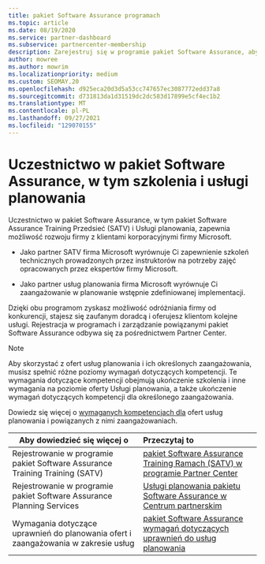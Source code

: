 ```yaml
---
title: pakiet Software Assurance programach
ms.topic: article
ms.date: 08/19/2020
ms.service: partner-dashboard
ms.subservice: partnercenter-membership
description: Zarejestruj się w programie pakiet Software Assurance, aby tworzyć firmy i uzyskać kompensatę dostarczania szkoleń i planowania klientom korporacyjnym.
author: mowree
ms.author: mowrim
ms.localizationpriority: medium
ms.custom: SEOMAY.20
ms.openlocfilehash: d925eca20d3d5a53cc747657ec3087772edd37a8
ms.sourcegitcommit: d731813da1d31519dc2dc583d17899e5cf4ec1b2
ms.translationtype: MT
ms.contentlocale: pl-PL
ms.lasthandoff: 09/27/2021
ms.locfileid: "129070155"
---
```

# <a name="participate-in-software-assurance-programs-including-training-vouchers-and-planning-services"></a>Uczestnictwo w pakiet Software Assurance, w tym szkolenia i usługi planowania

Uczestnictwo w pakiet Software Assurance, w tym pakiet Software Assurance Training Przedsieć (SATV) i Usługi planowania, zapewnia możliwość rozwoju firmy z klientami korporacyjnymi firmy Microsoft. 

- Jako partner SATV firma Microsoft wyrównuje Ci zapewnienie szkoleń technicznych prowadzonych przez instruktorów na potrzeby zajęć opracowanych przez ekspertów firmy Microsoft. 

- Jako partner usług planowania firma Microsoft wyrównuje Ci zaangażowanie w planowanie wstępnie zdefiniowanej implementacji. 

Dzięki obu programom zyskasz możliwość odróżniania firmy od konkurencji, stajesz się zaufanym doradcą i oferujesz klientom kolejne usługi. Rejestracja w programach i zarządzanie powiązanymi pakiet Software Assurance odbywa się za pośrednictwem Partner Center.

> [!NOTE]
> Aby skorzystać z ofert usług planowania i ich określonych zaangażowania, musisz spełnić różne poziomy wymagań dotyczących kompetencji. Te wymagania dotyczące kompetencji obejmują ukończenie szkolenia i inne wymagania na poziomie oferty Usługi planowania, a także ukończenie wymagań dotyczących kompetencji dla określonego zaangażowania.  
>
> Dowiedz się więcej o [wymaganych kompetencjach dla](software-assurance-dps-requirements.md) ofert usług planowania i powiązanych z nimi zaangażowaniach.


|**Aby dowiedzieć się więcej o**   |**Przeczytaj to**   |
|--------------------------|:------------------|
|Rejestrowanie w programie pakiet Software Assurance Training Training (SATV)  | [pakiet Software Assurance Training Ramach (SATV) w programie Partner Center](software-assurance-satv.md)|
|Rejestrowanie w programie pakiet Software Assurance Planning Services | [Usługi planowania pakietu Software Assurance w Centrum partnerskim](software-assurance-dps.md) |
|Wymagania dotyczące uprawnień do planowania ofert i zaangażowania w zakresie usług  | [pakiet Software Assurance wymagań dotyczących uprawnień do usług planowania](software-assurance-dps-requirements.md)  |
